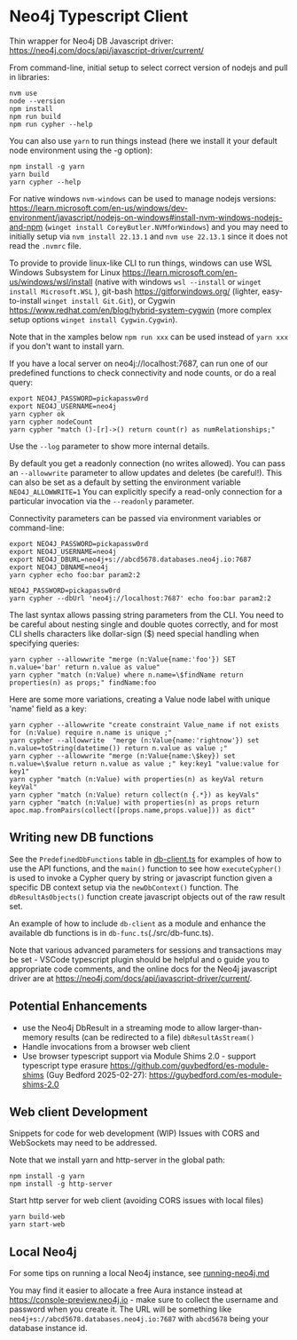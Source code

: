 # Neo4j Typescript Client

Thin wrapper for Neo4j DB Javascript driver: https://neo4j.com/docs/api/javascript-driver/current/

From command-line, initial setup to select correct version of nodejs and pull in libraries:
```
nvm use 
node --version
npm install
npm run build
npm run cypher --help
```

You can also use `yarn` to run things instead (here we install it your default node environment using the -g option):
```
npm install -g yarn
yarn build
yarn cypher --help
```

For native windows `nvm-windows` can be used to manage nodejs versions: https://learn.microsoft.com/en-us/windows/dev-environment/javascript/nodejs-on-windows#install-nvm-windows-nodejs-and-npm (`winget install CoreyButler.NVMforWindows`)
and you may need to initially setup via `nvm install 22.13.1` and `nvm use 22.13.1` since it does not read the `.nvmrc` file.

To provide to provide linux-like CLI to run things, windows can use WSL Windows Subsystem for Linux https://learn.microsoft.com/en-us/windows/wsl/install (native with windows `wsl --install` or `winget install Microsoft.WSL` ),
git-bash https://gitforwindows.org/ (lighter, easy-to-install `winget install Git.Git`),
or Cygwin https://www.redhat.com/en/blog/hybrid-system-cygwin (more complex setup options `winget install Cygwin.Cygwin`).

Note that in the xamples below `npm run xxx`  can be used instead of `yarn xxx` if you don't want to install yarn.

If you have a local server on neo4j://localhost:7687, can run one of our predefined functions to check connectivity and node counts, or do a real query:
```
export NEO4J_PASSWORD=pickapassw0rd
export NEO4J_USERNAME=neo4j
yarn cypher ok
yarn cypher nodeCount
yarn cypher "match ()-[r]->() return count(r) as numRelationships;"
```

Use the `--log` parameter to show more internal details.

By default you get a readonly connection (no writes allowed).  You can pass an `--allowwrite` parameter to allow updates and deletes (be careful!).  This can also be set as a default by setting the environment variable `NEO4J_ALLOWWRITE=1`
You can explicitly specify a read-only connection for a particular invocation via the `--readonly` parameter.

Connectivity parameters can be passed via environment variables or command-line:
```
export NEO4J_PASSWORD=pickapassw0rd
export NEO4J_USERNAME=neo4j
export NEO4J_DBURL=neo4j+s://abcd5678.databases.neo4j.io:7687
export NEO4J_DBNAME=neo4j
yarn cypher echo foo:bar param2:2

NEO4J_PASSWORD=pickapassw0rd 
yarn cypher --dbUrl 'neo4j://localhost:7687' echo foo:bar param2:2
```

The last syntax allows passing string parameters from the CLI.  You need to be careful about nesting single and double quotes correctly, and for most CLI shells characters like dollar-sign ($) need special handling when specifying queries:
```
yarn cypher --allowwrite "merge (n:Value{name:'foo'}) SET n.value='bar' return n.value as value"
yarn cypher "match (n:Value) where n.name=\$findName return properties(n) as props;" findName:foo
```

Here are some more variations, creating a Value node label with unique 'name' field as a key:
```
yarn cypher --allowwrite "create constraint Value_name if not exists for (n:Value) require n.name is unique ;"
yarn cypher --allowwrite  "merge (n:Value{name:'rightnow'}) set n.value=toString(datetime()) return n.value as value ;"
yarn cypher --allowwrite "merge (n:Value{name:\$key}) set n.value=\$value return n.value as value ;" key:key1 "value:value for key1"
yarn cypher "match (n:Value) with properties(n) as keyVal return keyVal"
yarn cypher "match (n:Value) return collect(n {.*}) as keyVals"
yarn cypher "match (n:Value) with properties(n) as props return apoc.map.fromPairs(collect([props.name,props.value])) as dict"
```


## Writing new DB functions
See the `PredefinedDbFunctions` table in [db-client.ts](./src/db-client.ts) for examples of how to use the API functions, and the `main()` function to see how `executeCypher()` is used to invoke a Cypher query by string or javascript function given a specific DB context setup via the `newDbContext()` function.   The `dbResultAsObjects()` function create javascript objects out of the raw result set.

An example of how to include `db-client` as a module and enhance the available db functions is in `db-func.ts`(./src/db-func.ts).

Note that various advanced  parameters for sessions and transactions may be set - VSCode typescript plugin should be helpful and o guide you to appropriate code comments, and the online docs for the Neo4j javascript driver are at https://neo4j.com/docs/api/javascript-driver/current/.

## Potential Enhancements
* use the Neo4j DbResult in a streaming mode to allow larger-than-memory results (can be redirected to a file) `dbResultAsStream()`
* Handle invocations from a browser web client
* Use browser typescript support via Module Shims 2.0 - support typescript type erasure https://github.com/guybedford/es-module-shims (Guy Bedford 2025-02-27): https://guybedford.com/es-module-shims-2.0

## Web client Development
Snippets for code for web development (WIP)
Issues with CORS and WebSockets may need to be addressed.

Note that we install yarn and http-server in the global path:
```
npm install -g yarn
npm install -g http-server
```

Start http server for web client (avoiding CORS issues with local files)
```
yarn build-web
yarn start-web
```

## Local Neo4j
For some tips on running a local Neo4j instance, see [running-neo4j.md](./running-neo4j.md)

You may find it easier to allocate a free Aura instance instead at https://console-preview.neo4j.io - make sure to collect the username and password when you create it.   The URL will be something like `neo4j+s://abcd5678.databases.neo4j.io:7687` with `abcd5678` being your database instance id.
